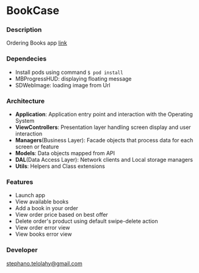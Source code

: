 # BookCase

### Description ###

Ordering Books app [link](https://github.com/xebia-france/recruitment-tests/blob/master/ExerciceMobile.md)


### Dependecies ###
* Install pods using command `$ pod install`
* MBProgressHUD: displaying floating message
* SDWebImage: loading image from Url

### Architecture ###
* **Application**: Application entry point and interaction with the Operating System
* **ViewControllers**: Presentation layer handling screen display and user interaction
* **Managers**(Business Layer): Facade objects that process data for each screen or feature
* **Models**: Data objects mapped from API
* **DAL**(Data Access Layer): Network clients and Local storage managers
* **Utils**: Helpers and Class extensions

### Features ###

* Launch app
* View available books
* Add a book in your order
* View order price based on best offer
* Delete order's product using default swipe-delete action
* View order error view
* View books error view

### Developer ###
stephano.telolahy@gmail.com

